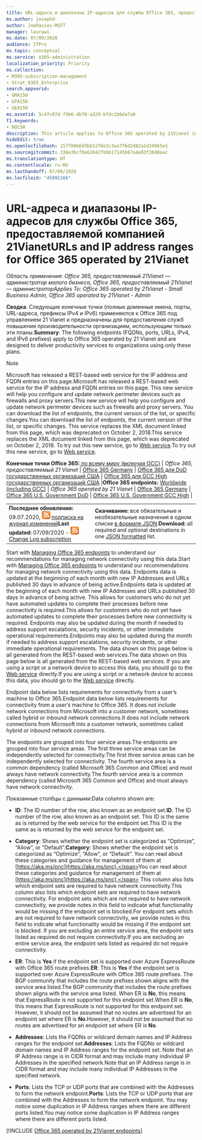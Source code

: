 ```yaml
---
title: URL-адреса и диапазоны IP-адресов для службы Office 365, предоставляемой компанией 21Vianet
ms.author: josephd
author: JoeDavies-MSFT
manager: laurawi
ms.date: 07/09/2020
audience: ITPro
ms.topic: conceptual
ms.service: o365-administration
localization_priority: Priority
ms.collection:
- M365-subscription-management
- Strat_O365_Enterprise
search.appverid:
- GMA150
- GPA150
- GEA150
ms.assetid: 5c47c07d-f9b6-4b78-a329-bfdc1b6da7a0
f1.keywords:
- NOCSH
description: This article applies to Office 365 operated by 21Vianet in China. This article lists the URLs and IP address ranges used by Office 365 operated by 21Vianet.
hideEdit: true
ms.openlocfilehash: 157f80b6d3bb12f0e3c3aa7f6d2d82a1d24965e1
ms.sourcegitcommit: 338e3bcf0a62842fbbb17145b67a4a93f3b90aac
ms.translationtype: HT
ms.contentlocale: ru-RU
ms.lasthandoff: 07/09/2020
ms.locfileid: "45091166"
---
```

# <a name="urls-and-ip-address-ranges-for-office-365-operated-by-21vianet"></a><span data-ttu-id="c2973-104">URL-адреса и диапазоны IP-адресов для службы Office 365, предоставляемой компанией 21Vianet</span><span class="sxs-lookup"><span data-stu-id="c2973-104">URLs and IP address ranges for Office 365 operated by 21Vianet</span></span>

 <span data-ttu-id="c2973-105">*Область применения: Office 365, предоставляемый 21Vianet — администратор малого бизнеса, Office 365, предоставляемый 21Vianet — администратор*</span><span class="sxs-lookup"><span data-stu-id="c2973-105">*Applies To: Office 365 operated by 21Vianet - Small Business Admin, Office 365 operated by 21Vianet - Admin*</span></span>

<span data-ttu-id="c2973-106">**Сводка**. Следующие конечные точки (полные доменные имена, порты, URL-адреса, префиксы IPv4 и IPv6) применяются к Office 365 под управлением 21 Vianet и предназначены для предоставления служб повышения производительности организациям, использующим только эти планы.</span><span class="sxs-lookup"><span data-stu-id="c2973-106">**Summary**: The following endpoints (FQDNs, ports, URLs, IPv4, and IPv6 prefixes) apply to Office 365 operated by 21 Vianet and are designed to deliver productivity services to organizations using only these plans.</span></span>
  
> [!NOTE]
> <span data-ttu-id="c2973-107">Microsoft has released a REST-based web service for the IP address and FQDN entries on this page.</span><span class="sxs-lookup"><span data-stu-id="c2973-107">Microsoft has released a REST-based web service for the IP address and FQDN entries on this page.</span></span> <span data-ttu-id="c2973-108">This new service will help you configure and update network perimeter devices such as firewalls and proxy servers.</span><span class="sxs-lookup"><span data-stu-id="c2973-108">This new service will help you configure and update network perimeter devices such as firewalls and proxy servers.</span></span> <span data-ttu-id="c2973-109">You can download the list of endpoints, the current version of the list, or specific changes.</span><span class="sxs-lookup"><span data-stu-id="c2973-109">You can download the list of endpoints, the current version of the list, or specific changes.</span></span> <span data-ttu-id="c2973-110">This service replaces the XML document linked from this page, which was deprecated on October 2, 2018.</span><span class="sxs-lookup"><span data-stu-id="c2973-110">This service replaces the XML document linked from this page, which was deprecated on October 2, 2018.</span></span> <span data-ttu-id="c2973-111">To try out this new service, go to [Web service](office-365-ip-web-service.md).</span><span class="sxs-lookup"><span data-stu-id="c2973-111">To try out this new service, go to [Web service](office-365-ip-web-service.md).</span></span>
  
 <span data-ttu-id="c2973-112">**Конечные точки Office 365:**[ по всему миру (включая GCC)](urls-and-ip-address-ranges.md)  | *Office 365, предоставляемый 21 Vianet* | [Office 365 Germany](office-365-germany-endpoints.md) | [Office 365 для DoD государственных организаций США](office-365-u-s-government-dod-endpoints.md) | [Office 365 для GCC High государственных организаций США](office-365-u-s-government-gcc-high-endpoints.md) |</span><span class="sxs-lookup"><span data-stu-id="c2973-112">**Office 365 endpoints:** [Worldwide (including GCC)](urls-and-ip-address-ranges.md)  | *Office 365 operated by 21 Vianet* | [Office 365 Germany](office-365-germany-endpoints.md) | [Office 365 U.S. Government DoD](office-365-u-s-government-dod-endpoints.md) | [Office 365 U.S. Government GCC High](office-365-u-s-government-gcc-high-endpoints.md) |</span></span>
  
|||
|:-----|:-----|
|<span data-ttu-id="c2973-113">**Последнее обновление:** 09.07.2020, ![RSS](media/5dc6bb29-25db-4f44-9580-77c735492c4b.png) [подписка на журнал изменений](https://endpoints.office.com/version/China?allversions=true&format=rss&clientrequestid=b10c5ed1-bad1-445f-b386-b919946339a7)</span><span class="sxs-lookup"><span data-stu-id="c2973-113">**Last updated:** 07/09/2020 - ![RSS](media/5dc6bb29-25db-4f44-9580-77c735492c4b.png) [Change Log subscription](https://endpoints.office.com/version/China?allversions=true&format=rss&clientrequestid=b10c5ed1-bad1-445f-b386-b919946339a7)</span></span>|<span data-ttu-id="c2973-114">**Скачивание:** все обязательные и необязательные назначения в одном списке [в формате JSON](https://endpoints.office.com/endpoints/China?clientrequestid=b10c5ed1-bad1-445f-b386-b919946339a7).</span><span class="sxs-lookup"><span data-stu-id="c2973-114">**Download:** all required and optional destinations in one [JSON formatted](https://endpoints.office.com/endpoints/China?clientrequestid=b10c5ed1-bad1-445f-b386-b919946339a7) list.</span></span>  <br/> |

<span data-ttu-id="c2973-115">Start with [Managing Office 365 endpoints](managing-office-365-endpoints.md) to understand our recommendations for managing network connectivity using this data.</span><span class="sxs-lookup"><span data-stu-id="c2973-115">Start with [Managing Office 365 endpoints](managing-office-365-endpoints.md) to understand our recommendations for managing network connectivity using this data.</span></span> <span data-ttu-id="c2973-116">Endpoints data is updated at the beginning of each month with new IP Addresses and URLs published 30 days in advance of being active.</span><span class="sxs-lookup"><span data-stu-id="c2973-116">Endpoints data is updated at the beginning of each month with new IP Addresses and URLs published 30 days in advance of being active.</span></span> <span data-ttu-id="c2973-117">This allows for customers who do not yet have automated updates to complete their processes before new connectivity is required.</span><span class="sxs-lookup"><span data-stu-id="c2973-117">This allows for customers who do not yet have automated updates to complete their processes before new connectivity is required.</span></span> <span data-ttu-id="c2973-118">Endpoints may also be updated during the month if needed to address support escalations, security incidents, or other immediate operational requirements.</span><span class="sxs-lookup"><span data-stu-id="c2973-118">Endpoints may also be updated during the month if needed to address support escalations, security incidents, or other immediate operational requirements.</span></span> <span data-ttu-id="c2973-119">The data shown on this page below is all generated from the REST-based web services.</span><span class="sxs-lookup"><span data-stu-id="c2973-119">The data shown on this page below is all generated from the REST-based web services.</span></span> <span data-ttu-id="c2973-120">If you are using a script or a network device to access this data, you should go to the [Web service](office-365-ip-web-service.md) directly.</span><span class="sxs-lookup"><span data-stu-id="c2973-120">If you are using a script or a network device to access this data, you should go to the [Web service](office-365-ip-web-service.md) directly.</span></span>

<span data-ttu-id="c2973-121">Endpoint data below lists requirements for connectivity from a user’s machine to Office 365.</span><span class="sxs-lookup"><span data-stu-id="c2973-121">Endpoint data below lists requirements for connectivity from a user’s machine to Office 365.</span></span> <span data-ttu-id="c2973-122">It does not include network connections from Microsoft into a customer network, sometimes called hybrid or inbound network connections.</span><span class="sxs-lookup"><span data-stu-id="c2973-122">It does not include network connections from Microsoft into a customer network, sometimes called hybrid or inbound network connections.</span></span>

<span data-ttu-id="c2973-123">The endpoints are grouped into four service areas.</span><span class="sxs-lookup"><span data-stu-id="c2973-123">The endpoints are grouped into four service areas.</span></span> <span data-ttu-id="c2973-124">The first three service areas can be independently selected for connectivity.</span><span class="sxs-lookup"><span data-stu-id="c2973-124">The first three service areas can be independently selected for connectivity.</span></span> <span data-ttu-id="c2973-125">The fourth service area is a common dependency (called Microsoft 365 Common and Office) and must always have network connectivity.</span><span class="sxs-lookup"><span data-stu-id="c2973-125">The fourth service area is a common dependency (called Microsoft 365 Common and Office) and must always have network connectivity.</span></span>

<span data-ttu-id="c2973-126">Показанные столбцы с данными:</span><span class="sxs-lookup"><span data-stu-id="c2973-126">Data columns shown are:</span></span>

- <span data-ttu-id="c2973-127">**ID**: The ID number of the row, also known as an endpoint set.</span><span class="sxs-lookup"><span data-stu-id="c2973-127">**ID**: The ID number of the row, also known as an endpoint set.</span></span> <span data-ttu-id="c2973-128">This ID is the same as is returned by the web service for the endpoint set.</span><span class="sxs-lookup"><span data-stu-id="c2973-128">This ID is the same as is returned by the web service for the endpoint set.</span></span>

- <span data-ttu-id="c2973-129">**Category**: Shows whether the endpoint set is categorized as “Optimize”, “Allow”, or “Default”.</span><span class="sxs-lookup"><span data-stu-id="c2973-129">**Category**: Shows whether the endpoint set is categorized as “Optimize”, “Allow”, or “Default”.</span></span> <span data-ttu-id="c2973-130">You can read about these categories and guidance for management of them at [https://aka.ms/pnc](https://aka.ms/pnc).</span><span class="sxs-lookup"><span data-stu-id="c2973-130">You can read about these categories and guidance for management of them at [https://aka.ms/pnc](https://aka.ms/pnc).</span></span> <span data-ttu-id="c2973-131">This column also lists which endpoint sets are required to have network connectivity.</span><span class="sxs-lookup"><span data-stu-id="c2973-131">This column also lists which endpoint sets are required to have network connectivity.</span></span> <span data-ttu-id="c2973-132">For endpoint sets which are not required to have network connectivity, we provide notes in this field to indicate what functionality would be missing if the endpoint set is blocked.</span><span class="sxs-lookup"><span data-stu-id="c2973-132">For endpoint sets which are not required to have network connectivity, we provide notes in this field to indicate what functionality would be missing if the endpoint set is blocked.</span></span> <span data-ttu-id="c2973-133">If you are excluding an entire service area, the endpoint sets listed as required do not require connectivity.</span><span class="sxs-lookup"><span data-stu-id="c2973-133">If you are excluding an entire service area, the endpoint sets listed as required do not require connectivity.</span></span>

- <span data-ttu-id="c2973-134">**ER**: This is **Yes** if the endpoint set is supported over Azure ExpressRoute with Office 365 route prefixes.</span><span class="sxs-lookup"><span data-stu-id="c2973-134">**ER**: This is **Yes** if the endpoint set is supported over Azure ExpressRoute with Office 365 route prefixes.</span></span> <span data-ttu-id="c2973-135">The BGP community that includes the route prefixes shown aligns with the service area listed.</span><span class="sxs-lookup"><span data-stu-id="c2973-135">The BGP community that includes the route prefixes shown aligns with the service area listed.</span></span> <span data-ttu-id="c2973-136">When ER is **No**, this means that ExpressRoute is not supported for this endpoint set.</span><span class="sxs-lookup"><span data-stu-id="c2973-136">When ER is **No**, this means that ExpressRoute is not supported for this endpoint set.</span></span> <span data-ttu-id="c2973-137">However, it should not be assumed that no routes are advertised for an endpoint set where ER is **No**.</span><span class="sxs-lookup"><span data-stu-id="c2973-137">However, it should not be assumed that no routes are advertised for an endpoint set where ER is **No**.</span></span>

- <span data-ttu-id="c2973-138">**Addresses**: Lists the FQDNs or wildcard domain names and IP Address ranges for the endpoint set.</span><span class="sxs-lookup"><span data-stu-id="c2973-138">**Addresses**: Lists the FQDNs or wildcard domain names and IP Address ranges for the endpoint set.</span></span> <span data-ttu-id="c2973-139">Note that an IP Address range is in CIDR format and may include many individual IP Addresses in the specified network.</span><span class="sxs-lookup"><span data-stu-id="c2973-139">Note that an IP Address range is in CIDR format and may include many individual IP Addresses in the specified network.</span></span>
 
- <span data-ttu-id="c2973-140">**Ports**: Lists the TCP or UDP ports that are combined with the Addresses to form the network endpoint.</span><span class="sxs-lookup"><span data-stu-id="c2973-140">**Ports**: Lists the TCP or UDP ports that are combined with the Addresses to form the network endpoint.</span></span> <span data-ttu-id="c2973-141">You may notice some duplication in IP Address ranges where there are different ports listed.</span><span class="sxs-lookup"><span data-stu-id="c2973-141">You may notice some duplication in IP Address ranges where there are different ports listed.</span></span>

[!INCLUDE [Office 365 operated by 21Vianet endpoints](./includes/office-365-operated-by-21vianet-endpoints.md)]


